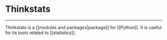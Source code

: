 # Thinkstats

---
Thinkstats is a [[modules and packages|package]] for [[Python]]. It is useful for its tools related to [[statistics]].